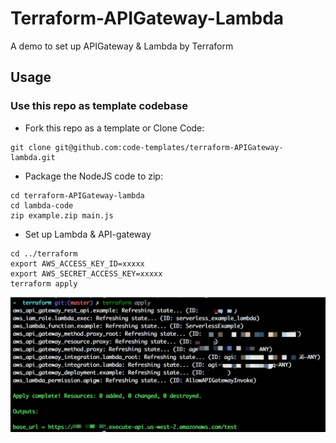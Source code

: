 # Terraform-APIGateway-Lambda
A demo to set up APIGateway &amp; Lambda by Terraform

## Usage

### Use this repo as template codebase

- Fork this repo as a template or Clone Code:

```
git clone git@github.com:code-templates/terraform-APIGateway-lambda.git
```

- Package the NodeJS code to zip:

```
cd terraform-APIGateway-lambda
cd lambda-code
zip example.zip main.js
```

- Set up Lambda & API-gateway

```
cd ../terraform
export AWS_ACCESS_KEY_ID=xxxxx
export AWS_SECRET_ACCESS_KEY=xxxxx
terraform apply
```

![Output](./images/output.png)

